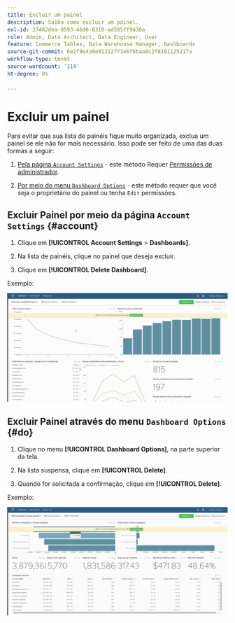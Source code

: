 ```yaml
---
title: Excluir um painel
description: Saiba como excluir um painel.
exl-id: 27482dea-0593-46d6-8310-ad505ff9436a
role: Admin, Data Architect, Data Engineer, User
feature: Commerce Tables, Data Warehouse Manager, Dashboards
source-git-commit: 6e2f9e4a9e91212771e6f6baa8c2f8101125217a
workflow-type: tm+mt
source-wordcount: '114'
ht-degree: 0%

---
```


# Excluir um painel

Para evitar que sua lista de painéis fique muito organizada, exclua um painel se ele não for mais necessário. Isso pode ser feito de uma das duas formas a seguir:

1. [Pela página `Account Settings`](#account) - este método Requer [Permissões de administrador](../../administrator/user-management/user-management.md).

1. [Por meio do menu `Dashboard Options`](#do) - este método requer que você seja o proprietário do painel ou tenha `Edit` permissões.

## Excluir Painel por meio da página `Account Settings` {#account}

1. Clique em **[!UICONTROL Account Settings** > **Dashboards]**.

1. Na lista de painéis, clique no painel que deseja excluir.

1. Clique em **[!UICONTROL Delete Dashboard]**.

Exemplo:

![excluir painel](../../assets/deleting_dash.gif)<!--{: width="703" height="346"}-->

## Excluir Painel através do menu `Dashboard Options` {#do}

1. Clique no menu **[!UICONTROL Dashboard Options]**, na parte superior da tela.

1. Na lista suspensa, clique em **[!UICONTROL Delete]**.

1. Quando for solicitada a confirmação, clique em **[!UICONTROL Delete]**.

Exemplo:

![excluir painel](../../assets/deleting_dash_2.gif)<!--{: width="703" height="347"}-->
